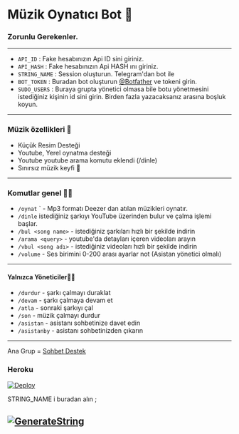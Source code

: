 <h1 align="centre">Müzik Oynatıcı Bot 🎵</h1>

### Zorunlu Gerekenler. 
----------------------------------
   - `API_ID` :  Fake hesabınızın Api ID sini giriniz. 
   - `API_HASH` :  Fake hesabınızın Api HASH ını giriniz.
   - `STRING_NAME` : Session oluşturun. Telegram'dan bot ile
   - `BOT_TOKEN` :  Buradan bot oluşturun [@Botfather](https://t.me/botfather) ve tokeni girin. 
   - `SUDO_USERS` :  Buraya grupta yönetici olmasa bile botu yönetmesini istediğiniz kişinin id sini girin. Birden fazla yazacaksanız arasına boşluk koyun. 
----------------------------------
### Müzik özellikleri 🔮
- Küçük Resim Desteği
- Youtube, Yerel oynatma desteği
- Youtube youtube arama komutu eklendi (/dinle) 
- Sınırsız müzik keyfi 🥳
----------------------------------
### Komutlar genel 👨‍🦱

- `/oynat` <song name>` - Mp3 formatı Deezer dan atılan müzikleri oynatır. 
- `/dinle`  istediğiniz şarkıyı YouTube üzerinden bulur ve çalma işlemi başlar.
- `/bul <song name>` - istediğiniz şarkıları hızlı bir şekilde indirin
- `/arama <query>` - youtube'da detayları içeren videoları arayın
- `/vbul <song adı>` - istediğiniz videoları hızlı bir şekilde indirin
- `/volume` - Ses birimini 0-200 arası ayarlar not (Asistan yönetici olmalı) 
----------------------------------
#### Yalnızca Yöneticiler👷‍♂️
- `/durdur` - şarkı çalmayı duraklat
- `/devam` - şarkı çalmaya devam et
- `/atla` - sonraki şarkıyı çal
- `/son` - müzik çalmayı durdur
- `/asistan` - asistanı sohbetinize davet edin
- `/asistanby` - asistanı sohbetinizden çıkarın
----------------------------------
Ana Grup = [Sohbet Destek](https://t.me/jackmedyaa)


<h3 align="centre"> Heroku </h4>

[![Deploy](https://www.herokucdn.com/deploy/button.svg)](https://heroku.com/deploy?template=https://github.com/Alfa00006/Alfa-Vc_bot)

STRING_NAME i buradan alın ;

[![GenerateString](https://img.shields.io/badge/repl.it-generateString-yellowgreen)](https://repl.it/@subinps/getStringName)
----------------------------------
